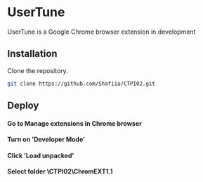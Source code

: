 # UserTune

UserTune is a Google Chrome browser extension in development

## Installation

Clone the repository.

```bash
git clone https://github.com/Shafiia/CTPI02.git
```

## Deploy

#### Go to Manage extensions in Chrome browser
#### Turn on 'Developer Mode'
#### Click 'Load unpacked'
#### Select folder \CTPI02\ChromEXT1.1


